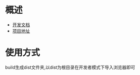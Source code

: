 # 概述
* [开发文档](https://bytedancecampus1.feishu.cn/docs/doccn1YrXaBige715g2zJXJWXde#)
* [项目地址](https://github.com/Mirrorgo/taojin)
# 使用方式
build生成dist文件夹,以dist为根目录在开发者模式下导入浏览器即可